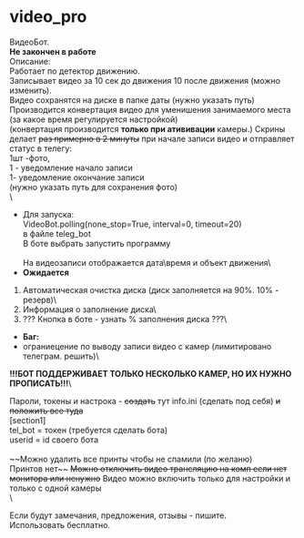 # video_pro
ВидеоБот.\
**Не закончен в работе**\
Описание:\
Работает по детектор движению.\
Записывает видео за 10 сек до движения 10 после движения (можно изменить).\
Видео сохранятся на диске в папке даты (нужно указать путь)\
Производится конвертация видео для уменишения занимаемого места (за какое время регулируется настройкой)\
(конвертация производится **только при атививации** камеры.)
Скрины делает ~~раз примерно в 2 минуты~~ при начале записи видео и отправляет статус в телегу:\
1шт -фото,\
1 - уведомление начало записи\
1- уведомление окончание записи\
(нужно указать путь для сохранения фото)\
\
- Для запуска:\
VideoBot.polling(none_stop=True, interval=0, timeout=20)\
в файле teleg_bot \
В боте выбрать запустить программу\
\
На видеозаписи отображается дата\время и объект движения\
- **Ожидается**
1. Автоматическая очистка диска (диск заполняется на 90%. 10% - резерв)\
2. Информация о заполнение диска\
3. ??? Кнопка в боте - узнать % заполнения диска ???\
- **Баг:**
- ограниецение по выводу записи видео с камер (лимитировано телеграм. решить)\

**!!!БОТ ПОДДЕРЖИВАЕТ ТОЛЬКО НЕСКОЛЬКО КАМЕР, НО ИХ НУЖНО ПРОПИСАТЬ!!!**\

Пароли, токены и настрока - ~~создать~~ тут info.ini (сделать под себя) ~~и положить все туда~~\
[section1]\
tel_bot = токен (требуется сделать бота)\
userid =  id своего бота\
\
~~Можно удалить все принты чтобы не спамили (по желаню)\
Принтов нет\~~
~~Можно отключить видео трансляцию на комп если нет монитора или ненужно~~
Видео можно включить только для настройки и только с одной камеры\
\

Если будут замечания, предложения, отзывы - пишите.\
Использовать бесплатно. 
